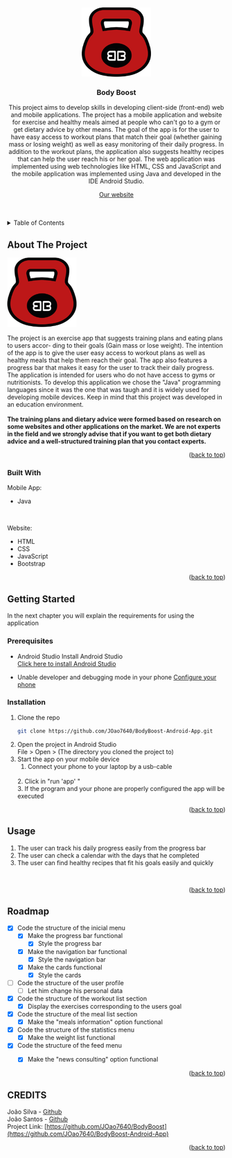 <!-- Improved compatibility of back to top link: See: https://github.com/othneildrew/Best-README-Template/pull/73 -->
<a name="readme-top"></a>
<!--
*** Thanks for checking out the Best-README-Template. If you have a suggestion
*** that would make this better, please fork the repo and create a pull request
*** or simply open an issue with the tag "enhancement".
*** Don't forget to give the project a star!
*** Thanks again! Now go create something AMAZING! :D
-->



<!-- PROJECT SHIELDS -->
<!--
*** I'm using markdown "reference style" links for readability.
*** Reference links are enclosed in brackets [ ] instead of parentheses ( ).
*** See the bottom of this document for the declaration of the reference variables
*** for contributors-url, forks-url, etc. This is an optional, concise syntax you may use.
*** https://www.markdownguide.org/basic-syntax/#reference-style-links
-->


<!-- PROJECT LOGO -->
<br />
<div align="center">
  <a href="https://github.com/JOao7640/BodyBoost-Android-App">
    <img src="images/BodyBoostIcon.png" alt="Logo" width="160" height="160">
  </a>

<h3 align="center">Body Boost</h3>

  <p align="center">
    This project aims to develop skills in developing client-side (front-end) web and mobile applications.
The project has a mobile application and website for exercise and healthy meals aimed at people who can't go to a gym or get dietary advice by other means.
The goal of the app is for the user to have easy access to workout plans that match their goal (whether gaining mass or losing weight) as well as easy monitoring of their daily progress.
In addition to the workout plans, the application also suggests healthy recipes that can help the user reach his or her goal.
The web application was implemented using web technologies like HTML, CSS and JavaScript and the mobile application was implemented using Java and developed in the IDE Android Studio.

<a href="https://joao7640.github.io/BodyBoost-Android-App/">Our website</a>
    <br />
    <br />
    <br />
  </p>
</div>


<!-- TABLE OF CONTENTS -->
<details>
  <summary>Table of Contents</summary>
  <ol>
    <li>
      <a href="#about-the-project">About The Project</a>
      <ul>
        <li><a href="#built-with">Built With</a></li>
      </ul>
    </li>
    <li>
      <a href="#getting-started">Getting Started</a>
      <ul>
        <li><a href="#prerequisites">Prerequisites</a></li>
        <li><a href="#installation">Installation</a></li>
      </ul>
    </li>
    <li><a href="#usage">Usage</a></li>
    <li><a href="#roadmap">Roadmap</a></li>
    <li><a href="#contributing">Contributing</a></li>
    <li><a href="#license">License</a></li>
    <li><a href="#contact">Contact</a></li>
    <li><a href="#acknowledgments">Acknowledgments</a></li>
  </ol>
</details>



<!-- ABOUT THE PROJECT -->
## About The Project

 <img src="images/BodyBoostIcon.png" alt="Logo" width="160" height="160">

The project is an exercise app that suggests training plans and eating plans to users accor-
ding to their goals (Gain mass or lose weight). The intention of the app is to give the user
easy access to workout plans as well as healthy meals that help them reach their goal. The
app also features a progress bar that makes it easy for the user to track their daily progress.
The application is intended for users who do not have access to gyms or nutritionists. To
develop this application we chose the "Java" programming languages since it was the one that was taugh and it is
widely used for developing mobile devices. Keep in mind that this project was developed in an education environment. 
<br>
<br>
<Strong>The training plans and dietary advice were formed based on research on some websites and other applications on the market. We are not experts in the field and we strongly advise that if you want to get both dietary advice and a well-structured training plan that you contact experts.</Strong>

<p align="right">(<a href="#readme-top">back to top</a>)</p>



### Built With

Mobile App:
<br>
* Java
<br>

Website:
<br>
* HTML
* CSS
* JavaScript
* Bootstrap

<p align="right">(<a href="#readme-top">back to top</a>)</p>

<!-- GETTING STARTED -->
## Getting Started

In the next chapter you will explain the requirements for using the application 

### Prerequisites

* Android Studio
  Install Android Studio
  <br>
  <a href="https://developer.android.com/studio">Click here to install Android Studio</a>

* Unable developer and debugging mode in your phone
  <a href="https://developer.android.com/studio/debug/dev-options?hl=pt-br">Configure your phone</a>
  <br> 

### Installation

1. Clone the repo
   ```sh
   git clone https://github.com/JOao7640/BodyBoost-Android-App.git
   ```
2. Open the project in Android Studio <br>
   File > Open > (The directory you cloned the project to)
   <br>
3. Start the app on your mobile device
    <br>
    1. Connect your phone to your laptop by a usb-cable
    <br>
    2. Click in "run 'app' "
    <br>
    3. If the program and your phone are properly configured the app will be executed
    

<p align="right">(<a href="#readme-top">back to top</a>)</p>



<!-- USAGE EXAMPLES -->
## Usage

1. The user can track his daily progress easily from the progress bar
2. The user can check a calendar with the days that he completed
3. The user can find healthy recipes that fit his goals easily and quickly
<br>
<p align="right">(<a href="#readme-top">back to top</a>)</p>



<!-- ROADMAP -->
## Roadmap

- [X] Code the structure of the inicial menu
  - [X] Make the progress bar functional
    - [X] Style the progress bar 
  - [X] Make the navigation bar functional
    - [X] Style the navigation bar 
  - [X] Make the cards functional
    - [X] Style the cards 
  
- [ ] Code the structure of the user profile
  - [ ] Let him change his personal data
  
- [X] Code the structure of the workout list section
    - [X] Display the exercises corresponding to the users goal

- [X] Code the structure of the meal list section
  - [X] Make the "meals information" option functional
  
- [X] Code the structure of the statistics menu
  - [X] Make the weight list functional

- [X] Code the structure of the feed menu
  - [X] Make the "news consulting" option functional

  
<p align="right">(<a href="#readme-top">back to top</a>)</p>


<!-- CREDITS -->
## CREDITS

João Silva - <a href="https://github.com/JOao7640">Github</a>
<br>
João Santos - <a href="https://github.com/IM-SaiNt-LuKe">Github</a>
<br>
Project Link: [https://github.com/JOao7640/BodyBoost](https://github.com/JOao7640/BodyBoost-Android-App)

<p align="right">(<a href="#readme-top">back to top</a>)</p>
